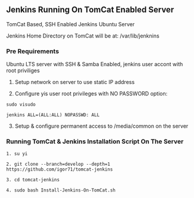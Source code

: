 ## Jenkins Running On TomCat Enabled Server

TomCat Based, SSH Enabled Jenkins Ubuntu Server

Jenkins Home Directory on TomCat will be at: /var/lib/jenknins

### Pre Requirements

Ubuntu LTS server with SSH & Samba Enabled, jenkins user accont with root priviliges

1. Setup network on server to use static IP address

2. Configure yis user root privileges with NO PASSWORD option:
```
sudo visudo

jenkins ALL=(ALL:ALL) NOPASSWD: ALL
```
3. Setup & configure permanent access to /media/common on the server

### Running TomCat & Jenkins Installation Script On The Server
```
1. su yi

2. git clone --branch=develop --depth=1 https://github.com/igor71/tomcat-jenkins

3. cd tomcat-jenkins

4. sudo bash Install-Jenkins-On-TomCat.sh
```
